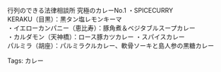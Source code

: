 行列のできる法律相談所 究極のカレーNo.1 ・SPICECURRY  
KERAKU（目黒）：黒タン塩レモンキーマ  
・イエローカンパニー（恵比寿）：豚角煮＆ベジタブルスープカレー  
・カルダモン（天神橋）：ロース豚カツカレー ・スパイスカレー  
パルミラ（胡座）：パルミラクルカレー、軟骨ソーキと島人参の黒糖カレー  

Tags: カレー